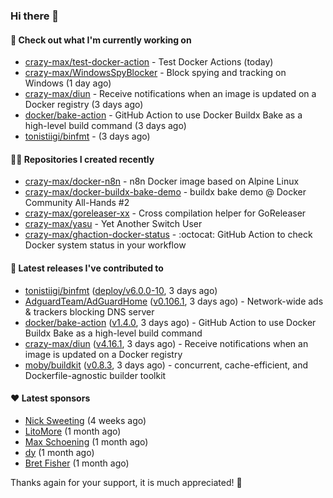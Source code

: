 ### Hi there 👋

#### 👷 Check out what I'm currently working on

- [crazy-max/test-docker-action](https://github.com/crazy-max/test-docker-action) - Test Docker Actions (today)
- [crazy-max/WindowsSpyBlocker](https://github.com/crazy-max/WindowsSpyBlocker) - Block spying and tracking on Windows (1 day ago)
- [crazy-max/diun](https://github.com/crazy-max/diun) - Receive notifications when an image is updated on a Docker registry (3 days ago)
- [docker/bake-action](https://github.com/docker/bake-action) - GitHub Action to use Docker Buildx Bake as a high-level build command (3 days ago)
- [tonistiigi/binfmt](https://github.com/tonistiigi/binfmt) -  (3 days ago)

#### 👨‍💻 Repositories I created recently

- [crazy-max/docker-n8n](https://github.com/crazy-max/docker-n8n) - n8n Docker image based on Alpine Linux
- [crazy-max/docker-buildx-bake-demo](https://github.com/crazy-max/docker-buildx-bake-demo) - buildx bake demo @ Docker Community All-Hands #2
- [crazy-max/goreleaser-xx](https://github.com/crazy-max/goreleaser-xx) - Cross compilation helper for GoReleaser
- [crazy-max/yasu](https://github.com/crazy-max/yasu) - Yet Another Switch User
- [crazy-max/ghaction-docker-status](https://github.com/crazy-max/ghaction-docker-status) - :octocat: GitHub Action to check Docker system status in your workflow

#### 🚀 Latest releases I've contributed to

- [tonistiigi/binfmt](https://github.com/tonistiigi/binfmt) ([deploy/v6.0.0-10](https://github.com/tonistiigi/binfmt/releases/tag/deploy%2Fv6.0.0-10), 3 days ago)
- [AdguardTeam/AdGuardHome](https://github.com/AdguardTeam/AdGuardHome) ([v0.106.1](https://github.com/AdguardTeam/AdGuardHome/releases/tag/v0.106.1), 3 days ago) - Network-wide ads &amp; trackers blocking DNS server
- [docker/bake-action](https://github.com/docker/bake-action) ([v1.4.0](https://github.com/docker/bake-action/releases/tag/v1.4.0), 3 days ago) - GitHub Action to use Docker Buildx Bake as a high-level build command
- [crazy-max/diun](https://github.com/crazy-max/diun) ([v4.16.1](https://github.com/crazy-max/diun/releases/tag/v4.16.1), 3 days ago) - Receive notifications when an image is updated on a Docker registry
- [moby/buildkit](https://github.com/moby/buildkit) ([v0.8.3](https://github.com/moby/buildkit/releases/tag/v0.8.3), 3 days ago) - concurrent, cache-efficient, and Dockerfile-agnostic builder toolkit

#### ❤️ Latest sponsors
- [Nick Sweeting](https://github.com/pirate) (4 weeks ago)
- [LitoMore](https://github.com/LitoMore) (1 month ago)
- [Max Schoening](https://github.com/max) (1 month ago)
- [dy](https://github.com/dyipon) (1 month ago)
- [Bret Fisher](https://github.com/BretFisher) (1 month ago)

Thanks again for your support, it is much appreciated! 🙏
